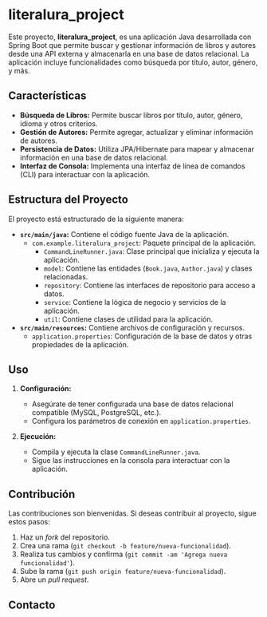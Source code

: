 # literalura_project

Este proyecto, **literalura_project**, es una aplicación Java desarrollada con Spring Boot que permite buscar y gestionar información de libros y autores desde una API externa y almacenarla en una base de datos relacional. La aplicación incluye funcionalidades como búsqueda por título, autor, género, y más.

## Características

- **Búsqueda de Libros:** Permite buscar libros por título, autor, género, idioma y otros criterios.
- **Gestión de Autores:** Permite agregar, actualizar y eliminar información de autores.
- **Persistencia de Datos:** Utiliza JPA/Hibernate para mapear y almacenar información en una base de datos relacional.
- **Interfaz de Consola:** Implementa una interfaz de línea de comandos (CLI) para interactuar con la aplicación.

## Estructura del Proyecto

El proyecto está estructurado de la siguiente manera:

- **`src/main/java`:** Contiene el código fuente Java de la aplicación.
  - `com.example.literalura_project`: Paquete principal de la aplicación.
    - `CommandLineRunner.java`: Clase principal que inicializa y ejecuta la aplicación.
    - `model`: Contiene las entidades (`Book.java`, `Author.java`) y clases relacionadas.
    - `repository`: Contiene las interfaces de repositorio para acceso a datos.
    - `service`: Contiene la lógica de negocio y servicios de la aplicación.
    - `util`: Contiene clases de utilidad para la aplicación.
- **`src/main/resources`:** Contiene archivos de configuración y recursos.
  - `application.properties`: Configuración de la base de datos y otras propiedades de la aplicación.

## Uso

1. **Configuración:**
   - Asegúrate de tener configurada una base de datos relacional compatible (MySQL, PostgreSQL, etc.).
   - Configura los parámetros de conexión en `application.properties`.

2. **Ejecución:**
   - Compila y ejecuta la clase `CommandLineRunner.java`.
   - Sigue las instrucciones en la consola para interactuar con la aplicación.

## Contribución

Las contribuciones son bienvenidas. Si deseas contribuir al proyecto, sigue estos pasos:

1. Haz un *fork* del repositorio.
2. Crea una rama (`git checkout -b feature/nueva-funcionalidad`).
3. Realiza tus cambios y confirma (`git commit -am 'Agrega nueva funcionalidad'`).
4. Sube la rama (`git push origin feature/nueva-funcionalidad`).
5. Abre un *pull request*.

## Contacto



